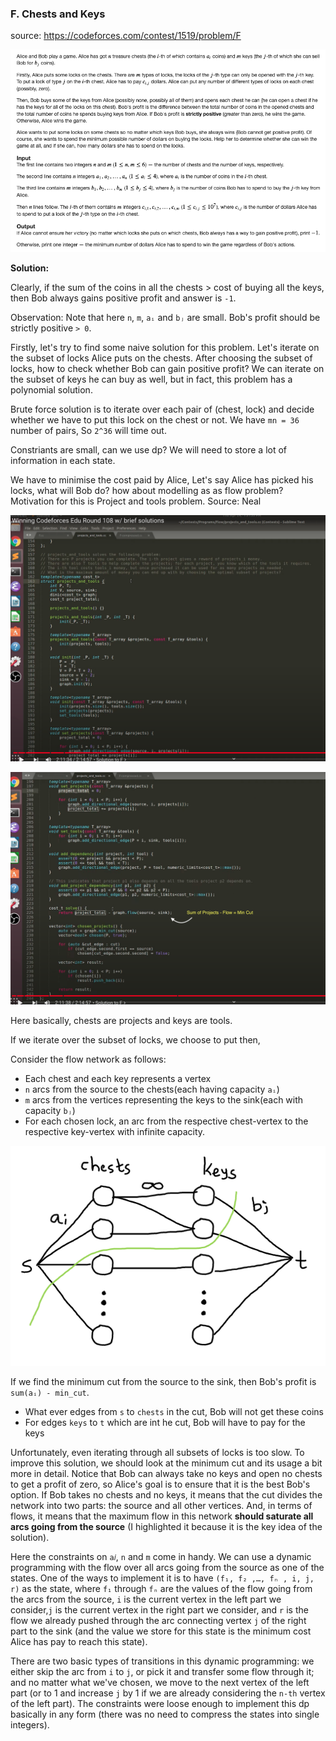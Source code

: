 ### F. Chests and Keys

source: https://codeforces.com/contest/1519/problem/F

![](images/mflow_p_1.png)

**Solution:**

Clearly, if the sum of the coins in all the chests > cost of buying all the keys, then Bob always gains positive profit and answer is `-1`.

Observation: Note that here `n`, `m`, `aᵢ` and `bⱼ` are small. Bob's profit should be strictly positive `> 0`.

Firstly, let's try to find some naive solution for this problem. Let's iterate on the subset of locks Alice puts on the chests. After choosing the subset of locks, how to check whether Bob can gain positive profit? We can iterate on the subset of keys he can buy as well, but in fact, this problem has a polynomial solution.

Brute force solution is to iterate over each pair of (chest, lock) and decide whether we have to put this lock on the chest or not. We have `mn = 36` number of pairs, So `2^36` will time out.

Constriants are small, can we use dp? We will need to store a lot of information in each state.

We have to minimise the cost paid by Alice, Let's say Alice has picked his locks, what will Bob do? how about modelling as as flow problem? Motivation for this is Project and tools problem. Source: Neal

![](images/mflow_p_2.png)

![](images/mflow_p_4.png)

Here basically, chests are projects and keys are tools.

If we iterate over the subset of locks, we choose to put then,

Consider the flow network as follows:
* Each chest and each key represents a vertex
* `n` arcs from the source to the chests(each having capacity `aᵢ`)
* `m` arcs from the vertices representing the keys to the sink(each with capacity `bⱼ`)
* For each chosen lock, an arc from the respective chest-vertex to the respective key-vertex with infinite capacity.

![](images/mflow_p_5.png)

If we find the minimum cut from the source to the sink, then Bob's profit is `sum(aᵢ) - min_cut`.
* What ever edges from `s` to `chests` in the cut, Bob will not get these coins
* For edges `keys` to `t` which are int he cut, Bob will have to pay for the keys

Unfortunately, even iterating through all subsets of locks is too slow. To improve this solution, we should look at the minimum cut and its usage a bit more in detail. Notice that Bob can always take no keys and open no chests to get a profit of zero, so Alice's goal is to ensure that it is the best Bob's option. If Bob takes no chests and no keys, it means that the cut divides the network into two parts: the source and all other vertices. And, in terms of flows, it means that the maximum flow in this network **should saturate all arcs going from the source** (I highlighted it because it is the key idea of the solution).

Here the constraints on `a𝑖`, `n` and `m` come in handy. We can use a dynamic programming with the flow over all arcs going from the source as one of the states. One of the ways to implement it is to have `(f₁, f₂ ,…, fₙ , i, j, r)` as the state, where `f₁` through `fₙ` are the values of the flow going from the arcs from the source, `i` is the current vertex in the left part we consider,`j` is the current vertex in the right part we consider, and `r` is the flow we already pushed through the arc connecting vertex `j` of the right part to the sink (and the value we store for this state is the minimum cost Alice has pay to reach this state). 

There are two basic types of transitions in this dynamic programming: we either skip the arc from `i` to `j`, or pick it and transfer some flow through it; and no matter what we've chosen, we move to the next vertex of the left part (or to 1 and increase `j` by 1 if we are already considering the `n-th` vertex of the left part). The constraints were loose enough to implement this dp basically in any form (there was no need to compress the states into single integers).
